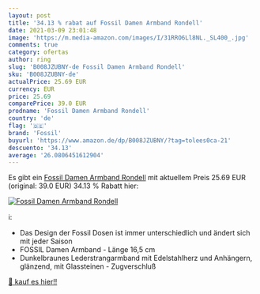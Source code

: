 ```yaml
---
layout: post
title: '34.13 % rabat auf Fossil Damen Armband Rondell'
date: 2021-03-09 23:01:48
image: 'https://m.media-amazon.com/images/I/31RRO6Ll8NL._SL400_.jpg'
comments: true
category: ofertas
author: ring
slug: 'B008JZUBNY-de Fossil Damen Armband Rondell'
sku: 'B008JZUBNY-de'
actualPrice: 25.69 EUR
currency: EUR
price: 25.69
comparePrice: 39.0 EUR
prodname: 'Fossil Damen Armband Rondell'
country: 'de'
flag: '🇩🇪'
brand: 'Fossil'
buyurl: 'https://www.amazon.de/dp/B008JZUBNY/?tag=tolees0ca-21'
descuento: '34.13'
average: '26.0806451612904'
---
```


Es gibt ein [Fossil Damen Armband Rondell](https://www.amazon.de/dp/B008JZUBNY/?tag=tolees0ca-21) mit aktuellem Preis 25.69 EUR (original: 39.0 EUR) 34.13 % Rabatt hier:

[![Fossil Damen Armband Rondell](https://m.media-amazon.com/images/I/31RRO6Ll8NL._SL400_.jpg)](https://www.amazon.de/dp/B008JZUBNY/?tag=tolees0ca-21)

ℹ️:

- Das Design der Fossil Dosen ist immer unterschiedlich und ändert sich mit jeder Saison
- FOSSIL Damen Armband - Länge 16,5 cm
- Dunkelbraunes Lederstrangarmband mit Edelstahlherz und Anhängern, glänzend, mit Glassteinen - Zugverschluß

[🛒 kauf es hier!!](https://www.amazon.de/dp/B008JZUBNY/?tag=tolees0ca-21)
